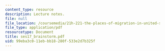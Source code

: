 ```yaml
---
content_type: resource
description: Lecture notes.
file: null
file_location: /coursemedia/21h-221-the-places-of-migration-in-united-states-history-fall-2006/99eba3c011ebbb18280f533e2d7b325f_ses17_brainstorm.pdf
file_type: application/pdf
resourcetype: Document
title: ses17_brainstorm.pdf
uid: 99eba3c0-11eb-bb18-280f-533e2d7b325f
---
```

